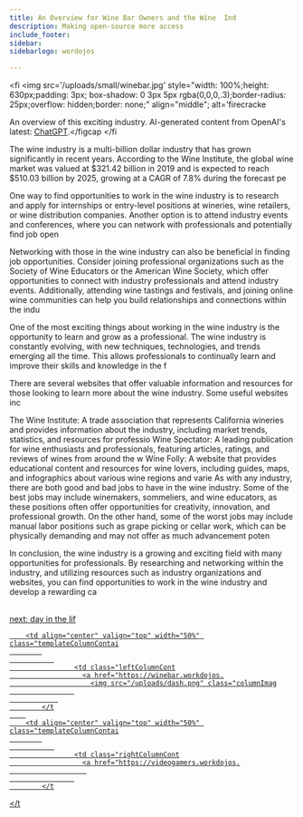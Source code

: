 ```yaml
---
title: An Overview for Wine Bar Owners and the Wine  Ind
description: Making open-source more access
include_footer:
sidebar:
sidebarlogo: wordojos

---
```

<fi
    <img src='/uploads/small/winebar.jpg' style="width: 100%;height: 630px;padding: 3px; box-shadow: 0 3px 5px rgba(0,0,0,.3);border-radius: 25px;overflow: hidden;border: none;" align="middle"; alt='firecracke
    <figcaption>An overview of this exciting industry. AI-generated content from OpenAI's latest: <a href="https://openai.com/blog/chatgpt/" >ChatGPT</a>.</figcap
</fi
<p>
The wine industry is a multi-billion dollar industry that has grown significantly in recent years. According to the Wine Institute, the global wine market was valued at $321.42 billion in 2019 and is expected to reach $510.03 billion by 2025, growing at a CAGR of 7.8% during the forecast pe

One way to find opportunities to work in the wine industry is to research and apply for internships or entry-level positions at wineries, wine retailers, or wine distribution companies. Another option is to attend industry events and conferences, where you can network with professionals and potentially find job open

Networking with those in the wine industry can also be beneficial in finding job opportunities. Consider joining professional organizations such as the Society of Wine Educators or the American Wine Society, which offer opportunities to connect with industry professionals and attend industry events. Additionally, attending wine tastings and festivals, and joining online wine communities can help you build relationships and connections within the indu

One of the most exciting things about working in the wine industry is the opportunity to learn and grow as a professional. The wine industry is constantly evolving, with new techniques, technologies, and trends emerging all the time. This allows professionals to continually learn and improve their skills and knowledge in the f

There are several websites that offer valuable information and resources for those looking to learn more about the wine industry. Some useful websites inc

The Wine Institute: A trade association that represents California wineries and provides information about the industry, including market trends, statistics, and resources for professio
Wine Spectator: A leading publication for wine enthusiasts and professionals, featuring articles, ratings, and reviews of wines from around the w
Wine Folly: A website that provides educational content and resources for wine lovers, including guides, maps, and infographics about various wine regions and varie
As with any industry, there are both good and bad jobs to have in the wine industry. Some of the best jobs may include winemakers, sommeliers, and wine educators, as these positions often offer opportunities for creativity, innovation, and professional growth. On the other hand, some of the worst jobs may include manual labor positions such as grape picking or cellar work, which can be physically demanding and may not offer as much advancement poten

In conclusion, the wine industry is a growing and exciting field with many opportunities for professionals. By researching and networking within the industry, and utilizing resources such as industry organizations and websites, you can find opportunities to work in the wine industry and develop a rewarding ca

<br>
<a href="https://workdojos.com/winebar/day-in-the-life">next: day in the lif
</p>

   
        <td align="center" valign="top" width="50%" class="templateColumnContai
            
               
                    <td class="leftColumnCont
                      <a href="https://winebar.workdojos.
                        <img src="/uploads/dash.png" class="columnImag
                    
                
            </t
        
        <td align="center" valign="top" width="50%" class="templateColumnContai
            
               
                    <td class="rightColumnCont
                      <a href="https://videogamers.workdojos.
                       
                    
            </t
        
    
</t
